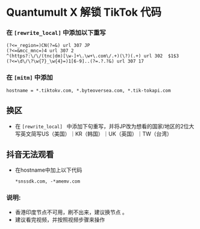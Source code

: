 # Quantumult X 解锁 TikTok 代码

### 在 <code>[rewrite_local]</code> 中添加以下重写

    (?<=_region=)CN(?=&) url 307 JP
    (?<=&mcc_mnc=)4 url 307 2
    ^(https?:\/\/(tnc|dm)[\w-]+\.\w+\.com\/.+)(\?)(.+) url 302  $1$3
    (?<=\d\/\?\w{7}_\w{4}=)1[6-9]..(?=.?.?&) url 307 17
    
### 在 <code>[mitm]</code>  中添加

    hostname = *.tiktokv.com, *.byteoversea.com, *.tik-tokapi.com

## 换区
- 在  <code>[rewrite_local] </code> 中添加下句重写，并将JP改为想看的国家/地区的2位大写英文简写US（美国）｜KR（韩国）｜UK（英国）｜TW（台湾）

## 抖音无法观看
- 在hostname中加上以下代码

      *snssdk.com, -*amemv.com 
    
    
### 说明:
- 香港印度节点不可用，刷不出来，建议换节点 。
- 建议看完视频，并按照视频步骤来操作
